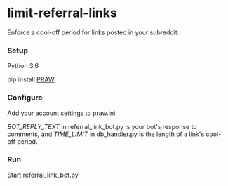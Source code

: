 # limit-referral-links
Enforce a cool-off period for links posted in your subreddit.

### Setup
Python 3.6

pip install [PRAW](https://github.com/praw-dev/praw)

### Configure
Add your account settings to praw.ini

*BOT_REPLY_TEXT* in referral_link_bot.py is your bot's response to comments, and *TIME_LIMIT* in db_handler.py is the length of a link's cool-off period.

### Run
Start referral_link_bot.py

